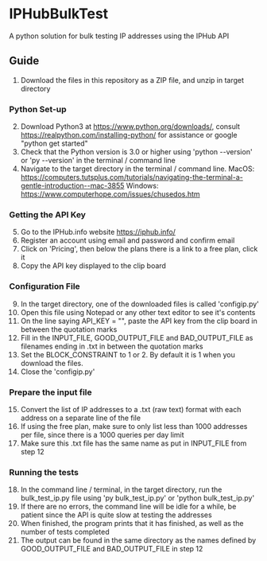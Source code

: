 # IPHubBulkTest
A python solution for bulk testing IP addresses using the IPHub API

## Guide

1. Download the files in this repository as a ZIP file, and unzip in target directory

### Python Set-up

2. Download Python3 at https://www.python.org/downloads/, consult https://realpython.com/installing-python/ for assistance or google "python get started"
3. Check that the Python version is 3.0 or higher using 'python --version' or 'py --version' in the terminal / command line
4. Navigate to the target directory in the terminal / command line. MacOS: https://computers.tutsplus.com/tutorials/navigating-the-terminal-a-gentle-introduction--mac-3855 Windows: https://www.computerhope.com/issues/chusedos.htm

### Getting the API Key

5. Go to the IPHub.info website https://iphub.info/
6. Register an account using email and password and confirm email
7. Click on 'Pricing', then below the plans there is a link to a free plan, click it
8. Copy the API key displayed to the clip board

### Configuration File

9. In the target directory, one of the downloaded files is called 'configip.py'
10. Open this file using Notepad or any other text editor to see it's contents
11. On the line saying API_KEY = "", paste the API key from the clip board in between the quotation marks
12. Fill in the INPUT_FILE, GOOD_OUTPUT_FILE and BAD_OUTPUT_FILE as filenames ending in .txt in between the quotation marks
13. Set the BLOCK_CONSTRAINT to 1 or 2. By default it is 1 when you download the files.
14. Close the 'configip.py'

### Prepare the input file

15. Convert the list of IP addresses to a .txt (raw text) format with each address on a separate line of the file
16. If using the free plan, make sure to only list less than 1000 addresses per file, since there is a 1000 queries per day limit
17. Make sure this .txt file has the same name as put in INPUT_FILE from step 12

### Running the tests

18. In the command line / terminal, in the target directory, run the bulk_test_ip.py file using 'py bulk_test_ip.py' or 'python bulk_test_ip.py'
19. If there are no errors, the command line will be idle for a while, be patient since the API is quite slow at testing the addresses
20. When finished, the program prints that it has finished, as well as the number of tests completed
21. The output can be found in the same directory as the names defined by GOOD_OUTPUT_FILE and BAD_OUTPUT_FILE in step 12
